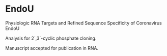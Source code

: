# EndoU

Physiologic RNA Targets and Refined Sequence Specificity of Coronavirus EndoU  

Analysis for 2´,3´-cyclic phosphate cloning. 

Manuscript accepted for publication in RNA. 

